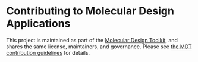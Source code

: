 # Contributing to Molecular Design Applications


This project is maintained as part of the [Molecular Design Toolkit](https://github.com/Autodesk/molecular-design-toolkit), and shares the same license, maintainers, and governance. Please see [the MDT contribution guidelines](https://github.com/Autodesk/molecular-design-toolkit/blob/master/CONTRIBUTING.md) for details.